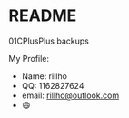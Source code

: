# README

01CPlusPlus backups

My Profile:
- Name: rillho
- QQ: 1162827624
- email: rillho@outlook.com
- :smile:
